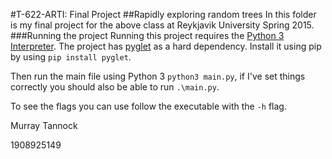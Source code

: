 #T-622-ARTI: Final Project
##Rapidly exploring random trees
In this folder is my final project for the above class at Reykjavik University Spring 2015.
###Running the project
Running this project requires the [Python 3 Interpreter](http://www.python.org/downloads).
The project has [pyglet](http://pyglet.org) as a hard dependency. Install it using pip by using `pip install pyglet`.

Then run the main file using Python 3 `python3 main.py`,
if I've set things correctly you should also be able to run `.\main.py`.

To see the flags you can use follow the executable with the `-h` flag.

Murray Tannock

1908925149
